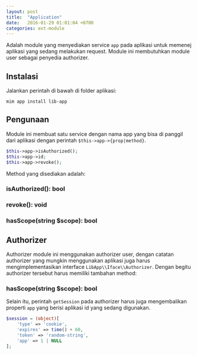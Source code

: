 ```yaml
---
layout: post
title:  "Application"
date:   2016-01-29 01:01:04 +0700
categories: ext-module
---
```


Adalah module yang menyediakan service `app` pada aplikasi untuk memenej
aplikasi yang sedang melakukan request. Module ini membutuhkan module
user sebagai penyedia authorizer.

## Instalasi

Jalankan perintah di bawah di folder aplikasi:

```
mim app install lib-app
```

## Pengunaan

Module ini membuat satu service dengan nama app yang bisa di panggil dari
aplikasi dengan perintah `$this->app->{prop|method}`.

```php
$this->app->isAuthorized();
$this->app->id;
$this->app->revoke();
```

Method yang disediakan adalah:

### isAuthorized(): bool
### revoke(): void
### hasScope(string $scope): bool

## Authorizer

Authorizer module ini menggunakan authorizer user, dengan catatan authorizer
yang mungkin menggunakan aplikasi juga harus mengimplementasikan interface
`LibApp\\Iface\\Authorizer`. Dengan begitu authorizer tersebut harus memiliki
tambahan method:

### hasScope(string $scope): bool

Selain itu, perintah `getSession` pada authorizer harus juga mengembalikan properti
`app` yang berisi aplikasi id yang sedang digunakan.

```php
$session = (object)[
    'type' => 'cookie',
    'expires' => time() + 60,
    'token' => 'random-string',
    'app' => 1 | NULL
];
```